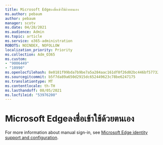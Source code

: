 ```yaml
---
title: Microsoft Edgeลงชื่อเข้าใช้ด้วยตนเอง
ms.author: pebaum
author: pebaum
manager: scotv
ms.date: 04/28/2021
ms.audience: Admin
ms.topic: article
ms.service: o365-administration
ROBOTS: NOINDEX, NOFOLLOW
localization_priority: Priority
ms.collection: Adm_O365
ms.custom:
- "9006449"
- "10990"
ms.openlocfilehash: 8e0181f99bda7b9be7a5a284aac161df0f26d02bc446bf577329ccb7cee39341
ms.sourcegitcommit: b5f7da89a650d2915dc652449623c78be6247175
ms.translationtype: MT
ms.contentlocale: th-TH
ms.lasthandoff: 08/05/2021
ms.locfileid: "53976200"
---
```

# <a name="microsoft-edge-manual-sign-in"></a>Microsoft Edgeลงชื่อเข้าใช้ด้วยตนเอง

For more information about manual sign-in, see [Microsoft Edge identity support and configuration](https://docs.microsoft.com/deployedge/microsoft-edge-security-identity#manual-sign-in). 